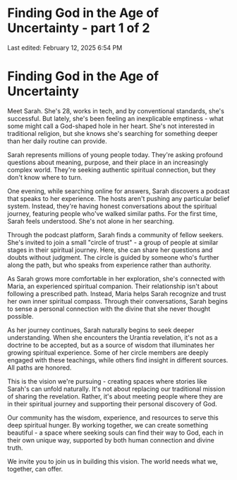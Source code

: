 # Finding God in the Age of Uncertainty - part 1 of 2

Last edited: February 12, 2025 6:54 PM

# Finding God in the Age of Uncertainty

Meet Sarah. She's 28, works in tech, and by conventional standards, she's successful. But lately, she's been feeling an inexplicable emptiness - what some might call a God-shaped hole in her heart. She's not interested in traditional religion, but she knows she's searching for something deeper than her daily routine can provide.

Sarah represents millions of young people today. They're asking profound questions about meaning, purpose, and their place in an increasingly complex world. They're seeking authentic spiritual connection, but they don't know where to turn.

One evening, while searching online for answers, Sarah discovers a podcast that speaks to her experience. The hosts aren't pushing any particular belief system. Instead, they're having honest conversations about the spiritual journey, featuring people who've walked similar paths. For the first time, Sarah feels understood. She's not alone in her searching.

Through the podcast platform, Sarah finds a community of fellow seekers. She's invited to join a small "circle of trust" - a group of people at similar stages in their spiritual journey. Here, she can share her questions and doubts without judgment. The circle is guided by someone who's further along the path, but who speaks from experience rather than authority.

As Sarah grows more comfortable in her exploration, she's connected with Maria, an experienced spiritual companion. Their relationship isn't about following a prescribed path. Instead, Maria helps Sarah recognize and trust her own inner spiritual compass. Through their conversations, Sarah begins to sense a personal connection with the divine that she never thought possible.

As her journey continues, Sarah naturally begins to seek deeper understanding. When she encounters the Urantia revelation, it's not as a doctrine to be accepted, but as a source of wisdom that illuminates her growing spiritual experience. Some of her circle members are deeply engaged with these teachings, while others find insight in different sources. All paths are honored.

This is the vision we're pursuing - creating spaces where stories like Sarah's can unfold naturally. It's not about replacing our traditional mission of sharing the revelation. Rather, it's about meeting people where they are in their spiritual journey and supporting their personal discovery of God.

Our community has the wisdom, experience, and resources to serve this deep spiritual hunger. By working together, we can create something beautiful - a space where seeking souls can find their way to God, each in their own unique way, supported by both human connection and divine truth.

We invite you to join us in building this vision. The world needs what we, together, can offer.